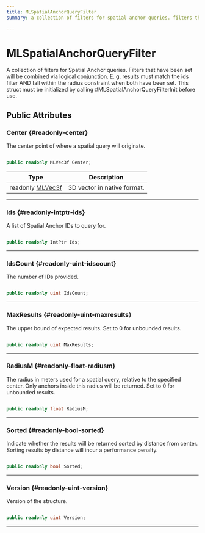 ```yaml
---
title: MLSpatialAnchorQueryFilter
summary: a collection of filters for spatial anchor queries. filters that have been set will be combined via logical conjunction. e. g. results must match the ids filter and fall within the radius constraint when both have been set. this struct must be initialized by calling #mlspatialanchorqueryfilterinit before use. 

---
```


# MLSpatialAnchorQueryFilter




A collection of filters for Spatial Anchor queries. Filters that have been set will be combined via logical conjunction. E. g. results must match the ids filter AND fall within the radius constraint when both have been set. This struct must be initialized by calling #MLSpatialAnchorQueryFilterInit before use.   





## Public Attributes

### Center {#readonly-center}

The center point of where a spatial query will originate. 

```csharp

public readonly MLVec3f Center;

```

| Type | Description  | 
|--|--|
| readonly [MLVec3f](/unity-api/api/UnityEngine.XR.MagicLeap.Native/MagicLeapNativeBindings/UnityEngine.XR.MagicLeap.Native.MagicLeapNativeBindings.MLVec3f.md) | 3D vector in native format.  |





-----------

### Ids {#readonly-intptr-ids}

A list of Spatial Anchor IDs to query for. 

```csharp

public readonly IntPtr Ids;

```






-----------

### IdsCount {#readonly-uint-idscount}

The number of IDs provided. 

```csharp

public readonly uint IdsCount;

```






-----------

### MaxResults {#readonly-uint-maxresults}

The upper bound of expected results. Set to 0 for unbounded results. 

```csharp

public readonly uint MaxResults;

```






-----------

### RadiusM {#readonly-float-radiusm}

The radius in meters used for a spatial query, relative to the specified center. Only anchors inside this radius will be returned. Set to 0 for unbounded results. 

```csharp

public readonly float RadiusM;

```






-----------

### Sorted {#readonly-bool-sorted}

Indicate whether the results will be returned sorted by distance from center. Sorting results by distance will incur a performance penalty. 

```csharp

public readonly bool Sorted;

```






-----------

### Version {#readonly-uint-version}

Version of the structure. 

```csharp

public readonly uint Version;

```






-----------

